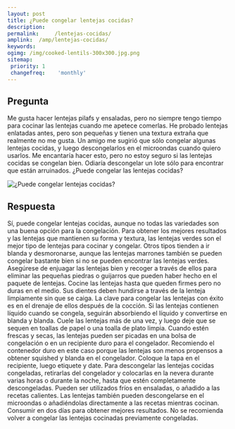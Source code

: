 ```yaml
---
layout: post
title: ¿Puede congelar lentejas cocidas?  
description: 
permalink:     /lentejas-cocidas/
amplink:  /amp/lentejas-cocidas/
keywords: 
ogimg: /img/cooked-lentils-300x300.jpg.png
sitemap:
 priority: 1
 changefreq:    'monthly'
---
```




## Pregunta

Me gusta hacer lentejas pilafs y ensaladas, pero no siempre tengo tiempo para cocinar las lentejas cuando me apetece comerlas. He probado lentejas enlatadas antes, pero son pequeñas y tienen una textura extraña que realmente no me gusta. Un amigo me sugirió que sólo congelar algunas lentejas cocidas, y luego descongelarlos en el microondas cuando quiero usarlos. Me encantaría hacer esto, pero no estoy seguro si las lentejas cocidas se congelan bien. Odiaría descongelar un lote sólo para encontrar que están arruinados. ¿Puede congelar las lentejas cocidas?


![¿Puede congelar lentejas cocidas?](https://sepuedecongelar.com/img/cooked-lentils-300x300.jpg "¿Puede congelar lentejas cocidas?" )


## Respuesta

Sí, puede congelar lentejas cocidas, aunque no todas las variedades son una buena opción para la congelación. Para obtener los mejores resultados y las lentejas que mantienen su forma y textura, las lentejas verdes son el mejor tipo de lentejas para cocinar y congelar. Otros tipos tienden a ir blanda y desmoronarse, aunque las lentejas marrones también se pueden congelar bastante bien si no se pueden encontrar las lentejas verdes.
Asegúrese de enjuagar las lentejas bien y recoger a través de ellos para eliminar las pequeñas piedras o guijarros que pueden haber hecho en el paquete de lentejas. Cocine las lentejas hasta que queden firmes pero no duras en el medio. Sus dientes deben hundirse a través de la lenteja limpiamente sin que se caiga.
La clave para congelar las lentejas con éxito es en el drenaje de ellos después de la cocción. Si las lentejas contienen líquido cuando se congela, seguirán absorbiendo el líquido y convertirse en blanda y blanda. Cuele las lentejas más de una vez, y luego deje que se sequen en toallas de papel o una toalla de plato limpia. Cuando estén frescas y secas, las lentejas pueden ser picadas en una bolsa de congelación o en un recipiente duro para el congelador. Recomiendo el contenedor duro en este caso porque las lentejas son menos propensos a obtener squished y blanda en el congelador. Coloque la tapa en el recipiente, luego etiquete y date.
Para descongelar las lentejas cocidas congeladas, retirarlas del congelador y colocarlas en la nevera durante varias horas o durante la noche, hasta que estén completamente descongeladas. Pueden ser utilizados fríos en ensaladas, o añadido a las recetas calientes. Las lentejas también pueden descongelarse en el microondas o añadiéndolas directamente a las recetas mientras cocinan. Consumir en dos días para obtener mejores resultados. No se recomienda volver a congelar las lentejas cocinadas previamente congeladas.